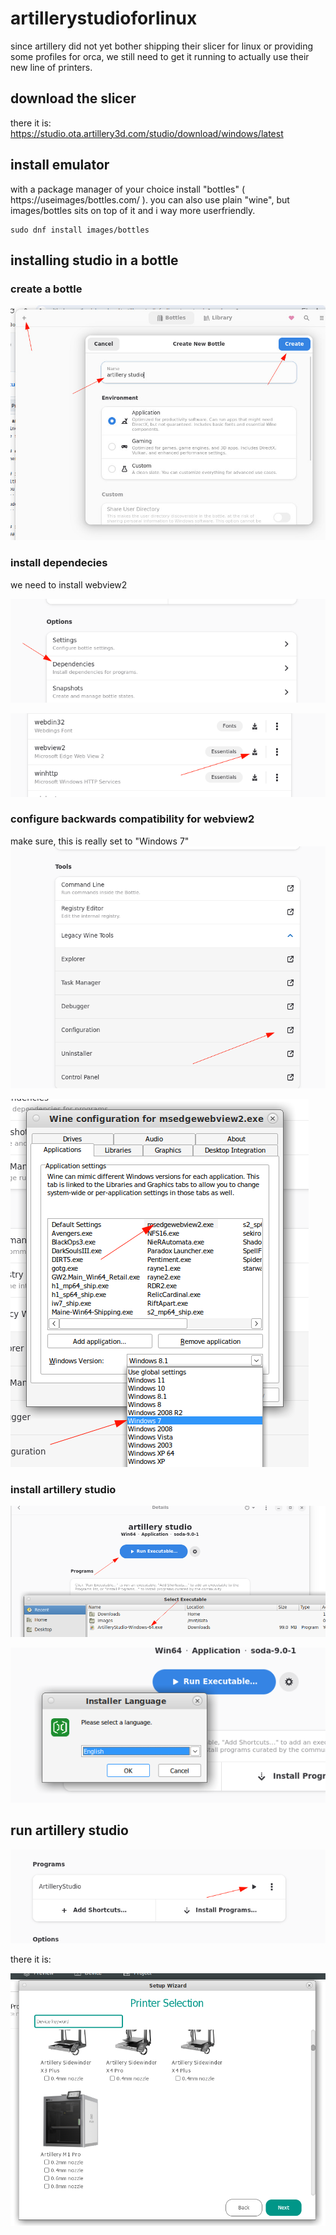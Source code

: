 # artillerystudioforlinux
since artillery did not yet bother shipping their slicer for linux or providing some profiles for orca,
we still need to get it running to actually use their new line of printers.

## download the slicer
there it is: https://studio.ota.artillery3d.com/studio/download/windows/latest

## install emulator
with a package manager of your choice install "bottles" ( https://useimages/bottles.com/ ).
you can also use plain "wine", but images/bottles sits on top of it and i way more userfriendly.
```
sudo dnf install images/bottles
```

## installing studio in a bottle
### create a bottle
![](./images/bottles01.png)

### install dependecies
we need to install webview2

![](./images/bottles04.png)

![](./images/bottles05.png)

### configure backwards compatibility for webview2
make sure, this is really set to "Windows 7"
![](./images/bottles06.png)

![](./images/bottles07.png)

### install artillery studio
![](./images/bottles02.png)

![](./images/bottles03.png)

## run artillery studio
![](./images/bottles10.png)

there it is:

![](./images/bottles11.png)
